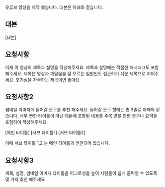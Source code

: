 유튜브 영상을 제작 했습니다. 대본은 아래와 같습니다.

## 대본

[대본]

## 요청사항

이제 이 영상의 제목과 설명을 작성해주세요. 제목과 설명에는 적절한 해시태그도 포함 해주세요.
제목은 명상과 깨달음을 잘 모르는 일반인도 접근하기 쉬운 제목으로 지어주세요. 호기심을 자극하는 제목이면 좋아요.

## 요청사항2

썸네일 이미지에 들어갈 문구를 추천 해주세요. 들어갈 문구 형태는 총 3줄로 아래와 같습니다.
너무 뻔한 타이틀이 아닌 대본에 포함된 내용중 주목 받을 만한 문구나 요약을 포함하여 작성해주세요.

[메인 타이틀]
[서브 타이틀1]
[서브 타이틀2]

이때 서브 타이틀 1,2 는 메인 타이틀과 연관되어 있습니다.

## 요청사항3

제목, 설명, 썸네일 이미지 타이틀을 어그로성을 높여 사람들이 쉽게 클릭할 수 있도록 몇 가지 추천 해주세요